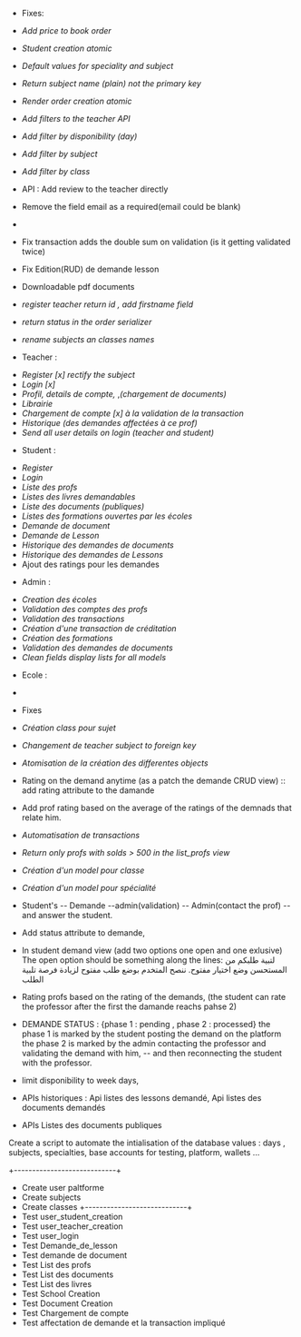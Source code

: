 + Fixes:
- *Add price to book order*
- *Student creation atomic*
- *Default values for speciality and subject*
- *Return subject name (plain) not the primary key*
- *Render order creation atomic*
- *Add filters to the teacher API*
- *Add filter by disponibility (day)*
- *Add filter by subject*
- *Add filter by class*
- API : Add review to the teacher directly
- Remove the field email as a required(email could be blank)
- 
- Fix transaction adds the double sum on validation (is it getting validated twice)
- Fix Edition(RUD) de demande lesson
- Downloadable pdf documents



- *register teacher return id , add firstname field*
- *return status in the order serializer*
- *rename subjects an classes names*


+ Teacher :
- *Register [x] rectify the subject*
- *Login [x]*
- *Profil, details de compte,*  ,*(chargement de documents)*
- *Librairie* 
- *Chargement de compte [x] à la validation de la transaction*
- *Historique (des demandes affectées à ce prof)*
- *Send all user details on login (teacher and student)*

+ Student : 
- *Register*
- *Login*
- *Liste des profs*
- *Listes des livres demandables*
- *Liste des documents (publiques)*
- *Listes des formations ouvertes par les écoles*
- *Demande de document*
- *Demande de Lesson*
- *Historique des demandes de documents*
- *Historique des demandes de Lessons*
- Ajout des ratings pour les demandes

+ Admin :
- *Creation des écoles*
- *Validation des comptes des profs*
- *Validation des transactions*
- *Création d'une transaction de créditation*
- *Création des formations*
- *Validation des demandes de documents*
- *Clean fields display lists for all models*

+ Ecole : 
- 

+ Fixes
+ *Création class pour sujet*
+ *Changement de teacher subject to foreign key*
+ *Atomisation de la création des differentes objects*
+ Rating on the demand anytime (as a patch the demande CRUD view) :: add rating attribute to the damande
+ Add prof rating based on the average of the ratings of the demnads that relate him.
+ *Automatisation de transactions*
+ *Return only profs with solds > 500 in the list_profs view*
+ *Création d'un model pour classe*
+ *Création d'un model pour spécialité*




+ Student's -- Demande --admin(validation) -- Admin(contact the prof) -- and answer the student.
+ Add status attribute to demande,
+ In student demand view (add two options one open and one exlusive)
    The open option should be something along the lines:
    لتبية طلبكم من المستحسن وضع اختيار مفتوح.
    ننصح المتخدم بوضع طلب مفتوح لزيادة فرصة تلبية الطلب

+ Rating profs based on the rating of the demands, (the student can rate the professor after the first the damande reachs pahse 2)

+ DEMANDE STATUS : {phase 1 : pending , phase 2 : processed}
    the phase 1 is marked by the student posting the demand on the platform
    the phase 2 is marked by the admin contacting the professor and validating the demand with him,
    -- and then reconnecting the student with the professor.

+ limit disponibility to week days,
+ APIs historiques : Api listes des lessons demandé, Api listes des documents demandés
+ APIs Listes des documents publiques




Create a script to automate the intialisation of the database values :
days , subjects, specialties, base accounts for testing, platform, wallets ...


+----------------------------+ 
+ Create user paltforme
+ Create subjects
+ Create classes
+----------------------------+
+ Test user_student_creation
+ Test user_teacher_creation
+ Test user_login
+ Test Demande_de_lesson
+ Test demande de document
+ Test List des profs
+ Test List des documents
+ Test List des livres
+ Test School Creation
+ Test Document Creation
+ Test Chargement de compte
+ Test affectation de demande et la transaction impliqué


